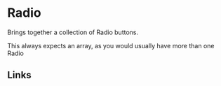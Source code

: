 # Radio

Brings together a collection of Radio buttons.

This always expects an array, as you would usually have more than one Radio

## Links
